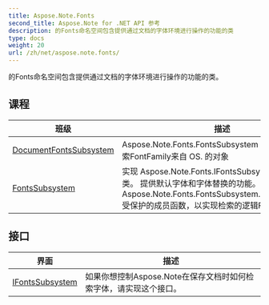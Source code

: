 ```yaml
---
title: Aspose.Note.Fonts
second_title: Aspose.Note for .NET API 参考
description: 的Fonts命名空间包含提供通过文档的字体环境进行操作的功能的类
type: docs
weight: 20
url: /zh/net/aspose.note.fonts/
---
```

的Fonts命名空间包含提供通过文档的字体环境进行操作的功能的类。

## 课程

| 班级 | 描述 |
| --- | --- |
| [DocumentFontsSubsystem](./documentfontssubsystem/) | Aspose.Note.Fonts.FontsSubsystem 的简单实现。检索FontFamily来自 OS. 的对象 |
| [FontsSubsystem](./fontssubsystem/) | 实现 Aspose.Note.Fonts.IFontsSubsystem 接口的基类。 提供默认字体和字体替换的功能。 在派生类中覆盖 Aspose.Note.Fonts.FontsSubsystem.FetchFontFamily 受保护的成员函数，以实现检索的逻辑FontFamily对象. |
## 接口

| 界面 | 描述 |
| --- | --- |
| [IFontsSubsystem](./ifontssubsystem/) | 如果你想控制Aspose.Note在保存文档时如何检索字体，请实现这个接口。 |


